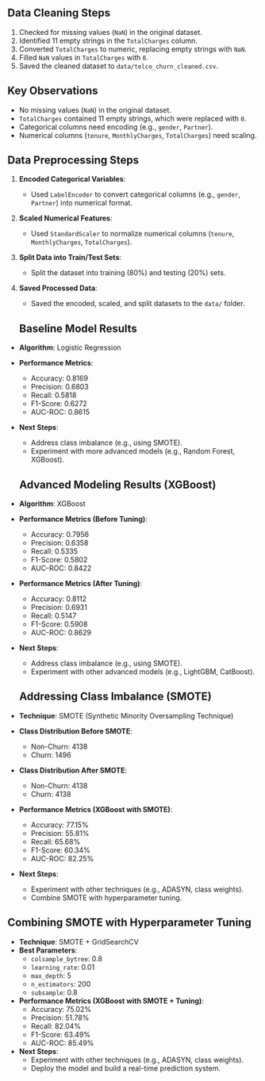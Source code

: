 ## Data Cleaning Steps
1. Checked for missing values (`NaN`) in the original dataset.
2. Identified 11 empty strings in the `TotalCharges` column.
3. Converted `TotalCharges` to numeric, replacing empty strings with `NaN`.
4. Filled `NaN` values in `TotalCharges` with `0`.
5. Saved the cleaned dataset to `data/telco_churn_cleaned.csv`.

## Key Observations
- No missing values (`NaN`) in the original dataset.
- `TotalCharges` contained 11 empty strings, which were replaced with `0`.
- Categorical columns need encoding (e.g., `gender`, `Partner`).
- Numerical columns (`tenure`, `MonthlyCharges`, `TotalCharges`) need scaling.

## Data Preprocessing Steps
1. **Encoded Categorical Variables**:  
   - Used `LabelEncoder` to convert categorical columns (e.g., `gender`, `Partner`) into numerical format.  
2. **Scaled Numerical Features**:  
   - Used `StandardScaler` to normalize numerical columns (`tenure`, `MonthlyCharges`, `TotalCharges`).  
3. **Split Data into Train/Test Sets**:  
   - Split the dataset into training (80%) and testing (20%) sets.  
4. **Saved Processed Data**:  
   - Saved the encoded, scaled, and split datasets to the `data/` folder.  

   ## Baseline Model Results
- **Algorithm**: Logistic Regression
- **Performance Metrics**:
  - Accuracy: 0.8169
  - Precision: 0.6803
  - Recall: 0.5818
  - F1-Score: 0.6272
  - AUC-ROC: 0.8615
- **Next Steps**:
  - Address class imbalance (e.g., using SMOTE).
  - Experiment with more advanced models (e.g., Random Forest, XGBoost).

  ## Advanced Modeling Results (XGBoost)
- **Algorithm**: XGBoost
- **Performance Metrics (Before Tuning)**:
  - Accuracy: 0.7956
  - Precision: 0.6358
  - Recall: 0.5335
  - F1-Score: 0.5802
  - AUC-ROC: 0.8422
- **Performance Metrics (After Tuning)**:
  - Accuracy: 0.8112
  - Precision: 0.6931
  - Recall: 0.5147
  - F1-Score: 0.5908
  - AUC-ROC: 0.8629
- **Next Steps**:
  - Address class imbalance (e.g., using SMOTE).
  - Experiment with other advanced models (e.g., LightGBM, CatBoost).

  ## Addressing Class Imbalance (SMOTE)  
- **Technique**: SMOTE (Synthetic Minority Oversampling Technique)  
- **Class Distribution Before SMOTE**:  
  - Non-Churn: 4138  
  - Churn: 1496  
- **Class Distribution After SMOTE**:  
  - Non-Churn: 4138  
  - Churn: 4138
- **Performance Metrics (XGBoost with SMOTE)**:  
  - Accuracy: 77.15%  
  - Precision: 55.81%  
  - Recall: 65.68%  
  - F1-Score: 60.34%  
  - AUC-ROC: 82.25%  
- **Next Steps**:  
  - Experiment with other techniques (e.g., ADASYN, class weights).  
  - Combine SMOTE with hyperparameter tuning.  

## Combining SMOTE with Hyperparameter Tuning  
- **Technique**: SMOTE + GridSearchCV  
- **Best Parameters**:  
  - `colsample_bytree`: 0.8  
  - `learning_rate`: 0.01  
  - `max_depth`: 5  
  - `n_estimators`: 200  
  - `subsample`: 0.8  
- **Performance Metrics (XGBoost with SMOTE + Tuning)**:  
  - Accuracy: 75.02%  
  - Precision: 51.78%  
  - Recall: 82.04%  
  - F1-Score: 63.49%  
  - AUC-ROC: 85.49%  
- **Next Steps**:  
  - Experiment with other techniques (e.g., ADASYN, class weights).  
  - Deploy the model and build a real-time prediction system.  
